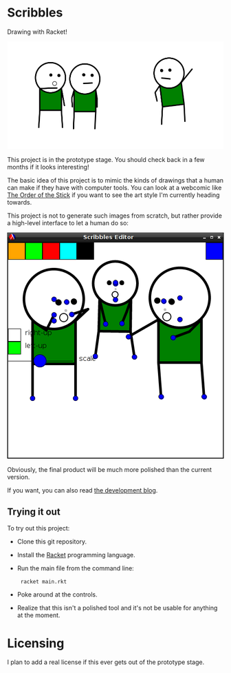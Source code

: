 # Scribbles

Drawing with Racket!

![Screenshot](screenshot.png)

This project is in the prototype stage. You should check back in a few months if it looks interesting!

The basic idea of this project is to mimic the kinds of drawings that a human can make if they have with computer tools. You can look at a webcomic like [The Order of the Stick](http://www.giantitp.com/comics/oots0001.html) if you want to see the art style I'm currently heading towards.

This project is not to generate such images from scratch, but rather provide a high-level interface to let a human do so:

![Screenshot 2](screenshot2.png)

Obviously, the final product will be much more polished than the current version.

If you want, you can also read [the development blog](http://www.colbyskeggs.com/blog).

## Trying it out

To try out this project:

 * Clone this git repository.
 * Install the [Racket](http://racket-lang.org/) programming language.
 * Run the main file from the command line:

        racket main.rkt

 * Poke around at the controls.
 * Realize that this isn't a polished tool and it's not be usable for anything at the moment.

# Licensing

I plan to add a real license if this ever gets out of the prototype stage.
